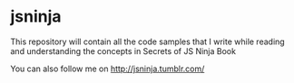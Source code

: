 jsninja
=======

This repository will contain all the code samples that I write while reading and understanding the concepts in Secrets of JS Ninja Book

You can also follow me on http://jsninja.tumblr.com/
